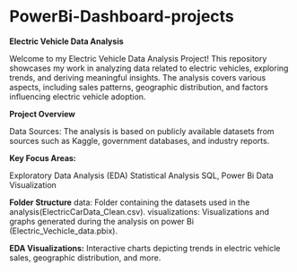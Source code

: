 # PowerBi-Dashboard-projects

**Electric Vehicle Data Analysis**

Welcome to my Electric Vehicle Data Analysis Project! This repository showcases my work in analyzing data related to electric vehicles, exploring trends, and deriving meaningful insights. The analysis covers various aspects, including sales patterns, geographic distribution, and factors influencing electric vehicle adoption.

**Project Overview**

Data Sources: The analysis is based on publicly available datasets from sources such as Kaggle, government databases, and industry reports.

**Key Focus Areas:**

Exploratory Data Analysis (EDA)
Statistical Analysis
SQL, Power Bi
Data Visualization

**Folder Structure**
data: Folder containing the datasets used in the analysis(ElectricCarData_Clean.csv).
visualizations: Visualizations and graphs generated during the analysis on power Bi (Electric_Vechicle_data.pbix).

**EDA Visualizations:** Interactive charts depicting trends in electric vehicle sales, geographic distribution, and more.
